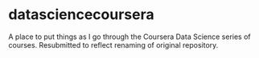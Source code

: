 # datasciencecoursera
A place to put things as I go through the Coursera Data Science series of courses.
Resubmitted to reflect renaming of original repository.